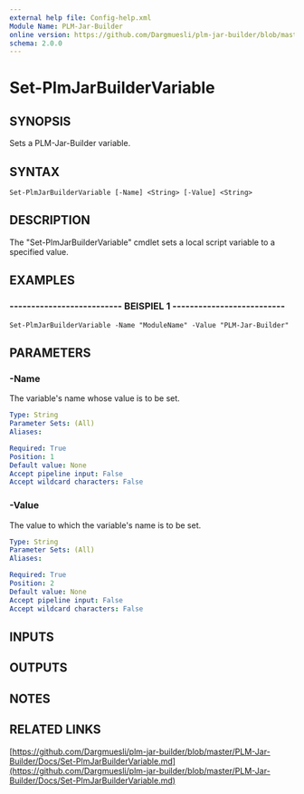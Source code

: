 ```yaml
---
external help file: Config-help.xml
Module Name: PLM-Jar-Builder
online version: https://github.com/Dargmuesli/plm-jar-builder/blob/master/PLM-Jar-Builder/Docs/Set-PlmJarBuilderVariable.md
schema: 2.0.0
---
```


# Set-PlmJarBuilderVariable

## SYNOPSIS
Sets a PLM-Jar-Builder variable.

## SYNTAX

```
Set-PlmJarBuilderVariable [-Name] <String> [-Value] <String>
```

## DESCRIPTION
The "Set-PlmJarBuilderVariable" cmdlet sets a local script variable to a specified value.

## EXAMPLES

### -------------------------- BEISPIEL 1 --------------------------
```
Set-PlmJarBuilderVariable -Name "ModuleName" -Value "PLM-Jar-Builder"
```

## PARAMETERS

### -Name
The variable's name whose value is to be set.

```yaml
Type: String
Parameter Sets: (All)
Aliases: 

Required: True
Position: 1
Default value: None
Accept pipeline input: False
Accept wildcard characters: False
```

### -Value
The value to which the variable's name is to be set.

```yaml
Type: String
Parameter Sets: (All)
Aliases: 

Required: True
Position: 2
Default value: None
Accept pipeline input: False
Accept wildcard characters: False
```

## INPUTS

## OUTPUTS

## NOTES

## RELATED LINKS

[https://github.com/Dargmuesli/plm-jar-builder/blob/master/PLM-Jar-Builder/Docs/Set-PlmJarBuilderVariable.md](https://github.com/Dargmuesli/plm-jar-builder/blob/master/PLM-Jar-Builder/Docs/Set-PlmJarBuilderVariable.md)

